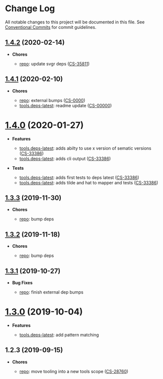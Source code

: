 # Change Log

All notable changes to this project will be documented in this file.
See [Conventional Commits](https://conventionalcommits.org) for commit guidelines.

<a name="1.4.2"></a>

## [1.4.2](https://github.com/ClearScore/js-modules.config/compare/@clearscore/tools.deps-latest@1.4.1...@clearscore/tools.deps-latest@1.4.2) (2020-02-14)

- **Chores**

  - [repo](https://github.com/ClearScore/js-modules.config/commit/283d374): update svgr deps ([CS-35811](https://clearscore.atlassian.net//browse/CS-35811))

<a name="1.4.1"></a>

## [1.4.1](https://github.com/ClearScore/js-modules.config/compare/@clearscore/tools.deps-latest@1.4.0...@clearscore/tools.deps-latest@1.4.1) (2020-02-10)

- **Chores**

  - [repo](https://github.com/ClearScore/js-modules.config/commit/570a42c): external bumps ([CS-0000](https://clearscore.atlassian.net//browse/CS-0000))
  - [tools.deps-latest](https://github.com/ClearScore/js-modules.config/commit/e3176a3): readme update ([CS-00000](https://clearscore.atlassian.net//browse/CS-00000))

<a name="1.4.0"></a>

# [1.4.0](https://github.com/ClearScore/js-modules.config/compare/@clearscore/tools.deps-latest@1.3.3...@clearscore/tools.deps-latest@1.4.0) (2020-01-27)

- **Features**

  - [tools.deps-latest](https://github.com/ClearScore/js-modules.config/commit/3429949): adds abilty to use x version of sematic versions ([CS-33386](https://clearscore.atlassian.net//browse/CS-33386))
  - [tools.deps-latest](https://github.com/ClearScore/js-modules.config/commit/7693d92): adds cli output ([CS-33386](https://clearscore.atlassian.net//browse/CS-33386))

* **Tests**

  - [tools.deps-latest](https://github.com/ClearScore/js-modules.config/commit/bc64b4b): adds first tests to deps latest ([CS-33386](https://clearscore.atlassian.net//browse/CS-33386))
  - [tools.deps-latest](https://github.com/ClearScore/js-modules.config/commit/37de708): adds tilde and hat to mapper and tests ([CS-33386](https://clearscore.atlassian.net//browse/CS-33386))

<a name="1.3.3"></a>

## [1.3.3](https://github.com/ClearScore/js-modules.config/compare/@clearscore/tools.deps-latest@1.3.2...@clearscore/tools.deps-latest@1.3.3) (2019-11-30)

- **Chores**

  - [repo](https://github.com/ClearScore/js-modules.config/commit/276e523): bump deps

<a name="1.3.2"></a>

## [1.3.2](https://github.com/ClearScore/js-modules.config/compare/@clearscore/tools.deps-latest@1.3.1...@clearscore/tools.deps-latest@1.3.2) (2019-11-18)

- **Chores**

  - [repo](https://github.com/ClearScore/js-modules.config/commit/bece31e): bump deps

<a name="1.3.1"></a>

## [1.3.1](https://github.com/ClearScore/js-modules.config/compare/@clearscore/tools.deps-latest@1.3.0...@clearscore/tools.deps-latest@1.3.1) (2019-10-27)

- **Bug Fixes**

  - [repo](https://github.com/ClearScore/js-modules.config/commit/8fa2282): finish external dep bumps

<a name="1.3.0"></a>

# [1.3.0](https://github.com/ClearScore/js-modules.config/compare/@clearscore/tools.deps-latest@1.2.3...@clearscore/tools.deps-latest@1.3.0) (2019-10-04)

- **Features**

  - [tools.deps-latest](https://github.com/ClearScore/js-modules.config/commit/3dd345b): add pattern matching

<a name="1.2.3"></a>

## 1.2.3 (2019-09-15)

- **Chores**

  - [repo](https://github.com/ClearScore/js-modules.config/commit/7d1d3c8): move tooling into a new tools scope ([CS-28760](https://clearscore.atlassian.net//browse/CS-28760))
